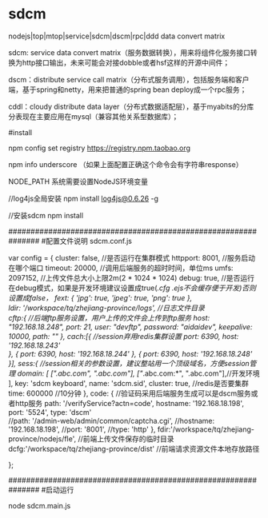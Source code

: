 ﻿# sdcm
nodejs|top|mtop|service|sdcm|dscm|rpc|ddd data convert matrix

sdcm: service data convert matrix（服务数据转换），用来将组件化服务接口转换为http接口输出，未来可能会对接dobble或者hsf这样的开源中间件；

dscm：distribute service call matrix（分布式服务调用），包括服务端和客户端，基于spring和netty，用来把普通的spring bean deploy成一个rpc服务；

cddl：cloudy distribute data layer（分布式数据适配层），基于myabits的分库分表现在主要应用在mysql（兼容其他关系型数据库）；

#install

npm config set registry https://registry.npm.taobao.org 

npm info underscore （如果上面配置正确这个命令会有字符串response）

NODE_PATH  系统需要设置NodeJS环境变量

//log4js全局安装
npm install log4js@0.6.26 -g

//安装sdcm
npm install

###############################################################
#配置文件说明
sdcm.conf.js

var config  = {
    cluster: false,                                  //是否运行在集群模式
    httpport: 8001,                                  //服务启动在哪个端口
    timeout: 20000,                                  //调用后端服务的超时时间，单位ms
    umfs: 2097152,                                   //上传文件总大小上限2m(2 * 1024 * 1024)
    debug: true,                                     //是否运行在debug模式，如果是开发环境建议设置成true(*.cfg *.ejs不会缓存便于开发)否则设置成false，
    fext: {
        'jpg': true,
        'jpeg': true,
        'png': true
    },      
    ldir: '/workspace/tq/zhejiang-province/logs',                  //日志文件目录    
    cftp:{                                           //后端ftp服务设置，用户上传的文件会上传到ftp服务
	    host: "192.168.18.248",
	    port: 21,
	    user: "devftp",
	    password: "aidaidev",
	    keepalive: 10000,
	    path: ""
    },
    cach:[{                                          //session弃用redis集群设置
            port: 6390,
            host: '192.168.18.243'     
        }, {
            port: 6390,
            host: '192.168.18.244'
        }, {
            port: 6390,
            host: '192.168.18.248'    
    }],
    sess:{                                          //session相关的参数设置，建议整站用一个顶级域名，方便session管理
        domain: [
            ["*.abc.com", ".abc.com"],
            ["*.abc.com:*", ".abc.com"],//开发环境
        ],
        key: 'sdcm keyboard',
        name: 'sdcm.sid',
        cluster: true,                              //redis是否要集群
        time: 600000                                //10分钟
    },
    code: {                                         //验证码采用后端服务生成可以是dscm服务或者http服务
        path: '/verifyService?actn=code',
        hostname: '192.168.18.198',
        port: '5524',
        type: 'dscm'        
        //path: '/admin-web/admin/common/captcha.cgi',
        //hostname: '192.168.18.198',
        //port: '8001',
        //type: 'http'
    }, 
    fdir:'/workspace/tq/zhejiang-province/nodejs/fle',                  //前端上传文件保存的临时目录
    dcfg:'/workspace/tq/zhejiang-province/dist'                   //前端请求资源文件本地存放路径

};


###############################################################
#启动运行

node sdcm.main.js
